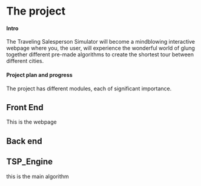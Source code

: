 # The project


#### Intro

The Traveling Salesperson Simulator will become a mindblowing interactive webpage where you, the user, will experience the wonderful world of glung together different pre-made algorithms to create the shortest tour between different cities.



#### Project plan and progress
The project has different modules, each of significant importance.

## Front End
This is the webpage

## Back end

## TSP_Engine
this is the main algorithm